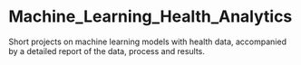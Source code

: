 # Machine_Learning_Health_Analytics
Short projects on machine learning models with health data, accompanied by a detailed report of the data, process and results.
